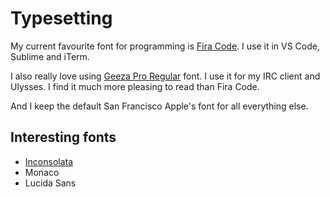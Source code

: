 # Typesetting
My current favourite font for programming is [Fira Code](https://github.com/tonsky/FiraCode). I use it in VS Code, Sublime and iTerm.

I also really love using [Geeza Pro Regular](http://fontsgeek.com/fonts/Geeza-Pro-Regular) font. I use it for my IRC client and Ulysses. I find it much more pleasing to read than Fira Code.

And I keep the default San Francisco Apple's font for all everything else.

## Interesting fonts
- [Inconsolata](http://www.levien.com/type/myfonts/inconsolata.html)
- Monaco
- Lucida Sans